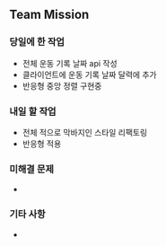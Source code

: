 ## Team Mission

### 당일에 한 작업
- 전체 운동 기록 날짜 api 작성
- 클라이언트에 운동 기록 날짜 달력에 추가
- 반응형 중앙 정렬 구현중

### 내일 할 작업
- 전체 적으로 막바지인 스타일 리팩토링
- 반응형 적용

### 미해결 문제
-

### 기타 사항
-
